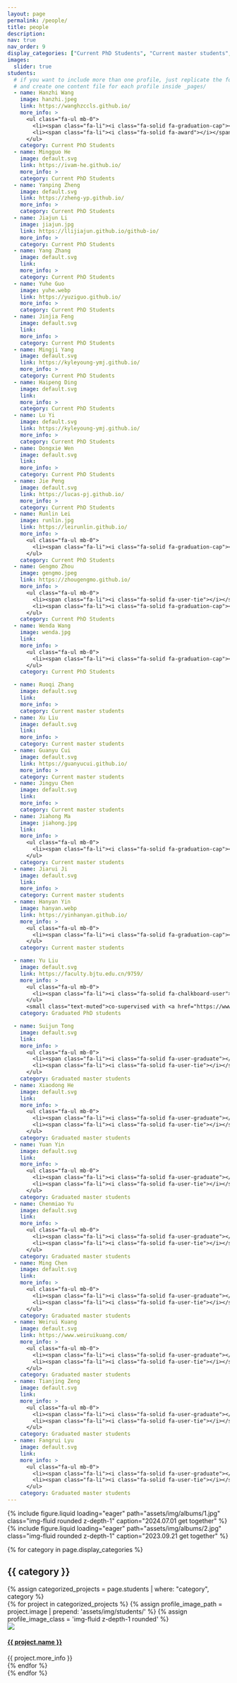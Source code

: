 ```yaml
---
layout: page
permalink: /people/
title: people
description: 
nav: true
nav_order: 9
display_categories: ["Current PhD Students", "Current master students", "Graduated PhD students", "Graduated master students"]
images:
  slider: true
students:
  # if you want to include more than one profile, just replicate the following block
  # and create one content file for each profile inside _pages/
  - name: Hanzhi Wang
    image: hanzhi.jpeg
    link: https://wanghzccls.github.io/
    more_info: >
      <ul class="fa-ul mb-0">
        <li><span class="fa-li"><i class="fa-solid fa-graduation-cap"></i></span> Graph Analysis<br>Sublinear-Time Algorithms</li>
        <li><span class="fa-li"><i class="fa-solid fa-award"></i></span>Baidu Scholarship<br>MSRA Fellowship<br>National Scholarship</li>
      </ul>
    category: Current PhD Students
  - name: Mingguo He
    image: default.svg
    link: https://ivam-he.github.io/
    more_info: >
    category: Current PhD Students
  - name: Yanping Zheng
    image: default.svg
    link: https://zheng-yp.github.io/
    more_info: >
    category: Current PhD Students
  - name: Jiajun Li
    image: jiajun.jpg
    link: https://llijiajun.github.io/github-io/
    more_info: >
    category: Current PhD Students
  - name: Yang Zhang
    image: default.svg
    link: 
    more_info: >
    category: Current PhD Students
  - name: Yuhe Guo
    image: yuhe.webp
    link: https://yuziguo.github.io/
    more_info: >
    category: Current PhD Students
  - name: Jinjia Feng
    image: default.svg
    link: 
    more_info: >
    category: Current PhD Students
  - name: Mingji Yang
    image: default.svg
    link: https://kyleyoung-ymj.github.io/
    more_info: >
    category: Current PhD Students
  - name: Haipeng Ding
    image: default.svg
    link: 
    more_info: >
    category: Current PhD Students
  - name: Lu Yi
    image: default.svg
    link: https://kyleyoung-ymj.github.io/
    more_info: >
    category: Current PhD Students
  - name: Dongxie Wen
    image: default.svg
    link: 
    more_info: >
    category: Current PhD Students
  - name: Jie Peng
    image: default.svg
    link: https://lucas-pj.github.io/
    more_info: >
    category: Current PhD Students
  - name: Runlin Lei
    image: runlin.jpg
    link: https://leirunlin.github.io/
    more_info: >
      <ul class="fa-ul mb-0">
        <li><span class="fa-li"><i class="fa-solid fa-graduation-cap"></i></span>Machine learning on graphs<br>Graph adversarial attack & defense<br>LLM4Graph</li>
      </ul>
    category: Current PhD Students
  - name: Gengmo Zhou
    image: gengmo.jpeg
    link: https://zhougengmo.github.io/
    more_info: >
      <ul class="fa-ul mb-0">
        <li><span class="fa-li"><i class="fa-solid fa-user-tie"></i></span>Intern at DP Technology</li>
        <li><span class="fa-li"><i class="fa-solid fa-graduation-cap"></i></span>AI in pharmaceuticals<br>3D molecule modeling</li>
      </ul>
    category: Current PhD Students
  - name: Wenda Wang
    image: wenda.jpg
    link: 
    more_info: >
      <ul class="fa-ul mb-0">
        <li><span class="fa-li"><i class="fa-solid fa-graduation-cap"></i></span> Deep learning for bioinformatics</li>
      </ul>
    category: Current PhD Students

  - name: Ruoqi Zhang
    image: default.svg
    link: 
    more_info: >
    category: Current master students
  - name: Xu Liu
    image: default.svg
    link: 
    more_info: >
    category: Current master students
  - name: Guanyu Cui
    image: default.svg
    link: https://guanyucui.github.io/
    more_info: >
    category: Current master students
  - name: Jingyu Chen
    image: default.svg
    link: 
    more_info: >
    category: Current master students
  - name: Jiahong Ma
    image: jiahong.jpg
    link: 
    more_info: >
      <ul class="fa-ul mb-0">
        <li><span class="fa-li"><i class="fa-solid fa-graduation-cap"></i></span>Spectral GNN<br>Graph Transformer</li>
      </ul>
    category: Current master students
  - name: Jiarui Ji
    image: default.svg
    link: 
    more_info: >
    category: Current master students
  - name: Hanyan Yin
    image: hanyan.webp
    link: https://yinhanyan.github.io/
    more_info: >
      <ul class="fa-ul mb-0">
        <li><span class="fa-li"><i class="fa-solid fa-graduation-cap"></i></span>Streaming Algorithms</li>
      </ul>
    category: Current master students

  - name: Yu Liu
    image: default.svg
    link: https://faculty.bjtu.edu.cn/9759/
    more_info: >
      <ul class="fa-ul mb-0">
        <li><span class="fa-li"><i class="fa-solid fa-chalkboard-user"></i></span>Lecturer of Beijing Jiaotong University</li>
      </ul>
      <small class="text-muted">co-supervised with <a href="https://www.cs.helsinki.fi/u/jilu/">Jiaheng Lu</a></small>
    category: Graduated PhD students

  - name: Suijun Tong
    image: default.svg
    link: 
    more_info: >
      <ul class="fa-ul mb-0">
        <li><span class="fa-li"><i class="fa-solid fa-user-graduate"></i></span>2017</li>
        <li><span class="fa-li"><i class="fa-solid fa-user-tie"></i></span>IBM</li>
      </ul>
    category: Graduated master students
  - name: Xiaodong He
    image: default.svg
    link: 
    more_info: >
      <ul class="fa-ul mb-0">
        <li><span class="fa-li"><i class="fa-solid fa-user-graduate"></i></span>2018</li>
        <li><span class="fa-li"><i class="fa-solid fa-user-tie"></i></span>4paradigm</li>
      </ul>
    category: Graduated master students
  - name: Yuan Yin
    image: default.svg
    link: 
    more_info: >
      <ul class="fa-ul mb-0">
        <li><span class="fa-li"><i class="fa-solid fa-user-graduate"></i></span>2020</li>
        <li><span class="fa-li"><i class="fa-solid fa-user-tie"></i></span>ByteDance</li>
      </ul>
    category: Graduated master students
  - name: Chenmiao Yu
    image: default.svg
    link: 
    more_info: >
      <ul class="fa-ul mb-0">
        <li><span class="fa-li"><i class="fa-solid fa-user-graduate"></i></span>2020</li>
        <li><span class="fa-li"><i class="fa-solid fa-user-tie"></i></span>Civil Servant</li>
      </ul>
    category: Graduated master students
  - name: Ming Chen
    image: default.svg
    link: 
    more_info: >
      <ul class="fa-ul mb-0">
        <li><span class="fa-li"><i class="fa-solid fa-user-graduate"></i></span>2021</li>
        <li><span class="fa-li"><i class="fa-solid fa-user-tie"></i></span>Central Enterprise</li>
      </ul>
    category: Graduated master students
  - name: Weirui Kuang
    image: default.svg
    link: https://www.weiruikuang.com/
    more_info: >
      <ul class="fa-ul mb-0">
        <li><span class="fa-li"><i class="fa-solid fa-user-graduate"></i></span>2021</li>
        <li><span class="fa-li"><i class="fa-solid fa-user-tie"></i></span>Alibaba DAMO Academy</li>
      </ul>
    category: Graduated master students
  - name: Tianjing Zeng
    image: default.svg
    link: 
    more_info: >
      <ul class="fa-ul mb-0">
        <li><span class="fa-li"><i class="fa-solid fa-user-graduate"></i></span>2023</li>
        <li><span class="fa-li"><i class="fa-solid fa-user-tie"></i></span>Alibaba DAMO Academy</li>
      </ul>
    category: Graduated master students
  - name: Fangrui Lyu
    image: default.svg
    link: 
    more_info: >
      <ul class="fa-ul mb-0">
        <li><span class="fa-li"><i class="fa-solid fa-user-graduate"></i></span>2023</li>
        <li><span class="fa-li"><i class="fa-solid fa-user-tie"></i></span>China Development Bank</li>
      </ul>
    category: Graduated master students
---
```


<swiper-container keyboard="true" navigation="true" pagination="true" pagination-clickable="true" pagination-dynamic-bullets="true" rewind="true" autoplay-delay="3000" autoplay-disable-on-interaction="false">
  <swiper-slide>{% include figure.liquid loading="eager" path="assets/img/albums/1.jpg" class="img-fluid rounded z-depth-1" caption="2024.07.01 get together" %}</swiper-slide>
  <swiper-slide>{% include figure.liquid loading="eager" path="assets/img/albums/2.jpg" class="img-fluid rounded z-depth-1" caption="2023.09.21 get together" %}</swiper-slide>
</swiper-container>

{% for category in page.display_categories %}
  <h2 class="category mt-3">{{ category }}</h2>
  {% assign categorized_projects = page.students | where: "category", category %}
  <div class="row row-cols-1 row-cols-md-2">
  {% for project in categorized_projects %}
    {% assign profile_image_path = project.image | prepend: 'assets/img/students/' %}
    {% assign profile_image_class = 'img-fluid z-depth-1 rounded' %}
    <div class="col my-1 px-1">
          <div class="card hoverable h-100">
            <div class="row g-0">
              <div class="col-md-5 pr-0">
                <a href="{{ project.link }}" class="no-decoration">
                  <img
                    src="{{ profile_image_path | prepend: site.baseurl }}"
                    class="img-fluid rounded-start"
                  />
                </a>
              </div>
              <div class="col-md-7 px-0">
                <div class="card-body p-3">
                    <h4 class="card-title"><a href="{{ project.link }}">{{ project.name }}</a></h4>
                    <div class="card-text">{{ project.more_info }}</div>
                </div>
              </div>
            </div>
          </div>
    </div>
  {% endfor %}
  </div>
{% endfor %}